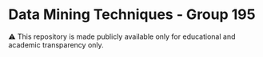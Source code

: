 # Data Mining Techniques - Group 195

⚠️ This repository is made publicly available only for educational and academic transparency only.
